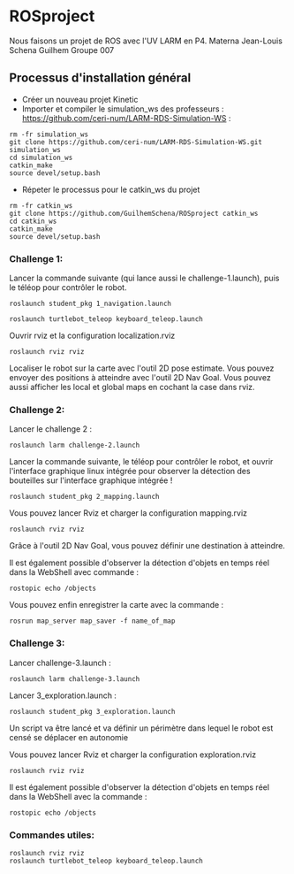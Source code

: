 # ROSproject

Nous faisons un projet de ROS avec l'UV LARM en P4.
Materna Jean-Louis
Schena Guilhem
Groupe 007

## Processus d'installation général

* Créer un nouveau projet Kinetic
* Importer et compiler le simulation_ws des professeurs : https://github.com/ceri-num/LARM-RDS-Simulation-WS :

````
rm -fr simulation_ws
git clone https://github.com/ceri-num/LARM-RDS-Simulation-WS.git simulation_ws
cd simulation_ws
catkin_make
source devel/setup.bash
````

* Répeter le processus pour le catkin_ws du projet

````
rm -fr catkin_ws
git clone https://github.com/GuilhemSchena/ROSproject catkin_ws
cd catkin_ws
catkin_make
source devel/setup.bash
````

### Challenge 1:

Lancer la commande suivante (qui lance aussi le challenge-1.launch), puis le téléop pour contrôler le robot. 

````
roslaunch student_pkg 1_navigation.launch
````
````
roslaunch turtlebot_teleop keyboard_teleop.launch
````

Ouvrir rviz et la configuration localization.rviz

````
roslaunch rviz rviz
````

Localiser le robot sur la carte avec l'outil 2D pose estimate. Vous pouvez envoyer des positions à atteindre avec l'outil 2D Nav Goal.
Vous pouvez aussi afficher les local et global maps en cochant la case dans rviz.

### Challenge 2:

Lancer le challenge 2 :
````
roslaunch larm challenge-2.launch
````
Lancer la commande suivante, le téléop pour contrôler le robot, et ouvrir l'interface graphique linux intégrée pour observer la détection des bouteilles sur l'interface graphique intégrée !

````
roslaunch student_pkg 2_mapping.launch
````

Vous pouvez lancer Rviz et charger la configuration mapping.rviz
````
roslaunch rviz rviz
````
Grâce à l'outil 2D Nav Goal, vous pouvez définir une destination à atteindre.

Il est également possible d'observer la détection d'objets en temps réel dans la WebShell avec commande :
````
rostopic echo /objects
````

Vous pouvez enfin enregistrer la carte avec la commande :
````
rosrun map_server map_saver -f name_of_map
````


### Challenge 3:

Lancer challenge-3.launch :
````
roslaunch larm challenge-3.launch
````

Lancer 3_exploration.launch :
````
roslaunch student_pkg 3_exploration.launch
````
Un script va être lancé et va définir un périmètre dans lequel le robot est censé se déplacer en autonomie

Vous pouvez lancer Rviz et charger la configuration exploration.rviz
````
roslaunch rviz rviz
````

Il est également possible d'observer la détection d'objets en temps réel dans la WebShell avec la commande :
````
rostopic echo /objects
````


### Commandes utiles:

````
roslaunch rviz rviz
roslaunch turtlebot_teleop keyboard_teleop.launch
````
